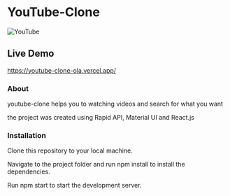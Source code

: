 # YouTube-Clone

![YouTube](https://github.com/Ola-Reda/YouTube-Clone/assets/78170370/6d7a0add-6956-4a80-a015-11a12f7864f8)

## Live Demo

https://youtube-clone-ola.vercel.app/

### About

youtube-clone helps you to watching videos and search for what you want

the project was created using Rapid API, Material UI and React.js

### Installation

Clone this repository to your local machine.

Navigate to the project folder and run npm install to install the dependencies.

Run npm start to start the development server.

